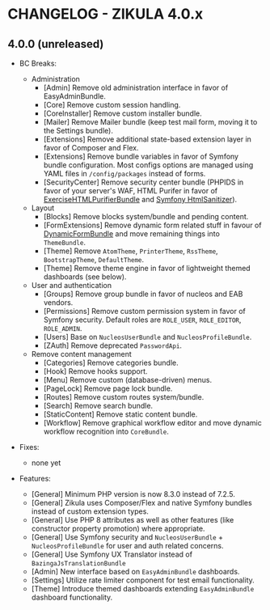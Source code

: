 # CHANGELOG - ZIKULA 4.0.x

## 4.0.0 (unreleased)

- BC Breaks:
  - Administration
    - [Admin] Remove old administration interface in favor of EasyAdminBundle.
    - [Core] Remove custom session handling.
    - [CoreInstaller] Remove custom installer bundle.
    - [Mailer] Remove Mailer bundle (keep test mail form, moving it to the Settings bundle).
    - [Extensions] Remove additional state-based extension layer in favor of Composer and Flex.
    - [Extensions] Remove bundle variables in favor of Symfony bundle configuration. Most configs options are managed using YAML files in `/config/packages` instead of forms.
    - [SecurityCenter] Remove security center bundle (PHPIDS in favor of your server's WAF, HTML Purifer in favor of [ExerciseHTMLPurifierBundle](https://github.com/Exercise/HTMLPurifierBundle) and [Symfony HtmlSanitizer](https://symfony.com/blog/new-in-symfony-6-1-htmlsanitizer-component)).
  - Layout
    - [Blocks] Remove blocks system/bundle and pending content.
    - [FormExtensions] Remove dynamic form related stuff in favour of [DynamicFormBundle](https://github.com/zikula/DynamicFormBundle) and move remaining things into `ThemeBundle`.
    - [Theme] Remove `AtomTheme`, `PrinterTheme`, `RssTheme`, `BootstrapTheme`, `DefaultTheme`.
    - [Theme] Remove theme engine in favor of lightweight themed dashboards (see below).
  - User and authentication
    - [Groups] Remove group bundle in favor of nucleos and EAB vendors.
    - [Permissions] Remove custom permission system in favor of Symfony security. Default roles are `ROLE_USER`, `ROLE_EDITOR`, `ROLE_ADMIN`.
    - [Users] Base on `NucleosUserBundle` and `NucleosProfileBundle`.
    - [ZAuth] Remove deprecated `PasswordApi`.
  - Remove content management
    - [Categories] Remove categories bundle.
    - [Hook] Remove hooks support.
    - [Menu] Remove custom (database-driven) menus.
    - [PageLock] Remove page lock bundle.
    - [Routes] Remove custom routes system/bundle.
    - [Search] Remove search bundle.
    - [StaticContent] Remove static content bundle.
    - [Workflow] Remove graphical workflow editor and move dynamic workflow recognition into `CoreBundle`.

- Fixes:
  - none yet

- Features:
  - [General] Minimum PHP version is now 8.3.0 instead of 7.2.5.
  - [General] Zikula uses Composer/Flex and native Symfony bundles instead of custom extension types.
  - [General] Use PHP 8 attributes as well as other features (like constructor property promotion) where appropriate.
  - [General] Use Symfony security and `NucleosUserBundle` + `NucleosProfileBundle` for user and auth related concerns.
  - [General] Use Symfony UX Translator instead of `BazingaJsTranslationBundle`
  - [Admin] New interface based on `EasyAdminBundle` dashboards.
  - [Settings] Utilize rate limiter component for test email functionality.
  - [Theme] Introduce themed dashboards extending `EasyAdminBundle` dashboard functionality.
